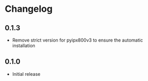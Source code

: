 # Changelog


## 0.1.3

- Remove strict version for pyipx800v3 to ensure the automatic installation

## 0.1.0

- Initial release
